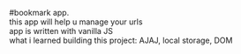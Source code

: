 #bookmark app. <br>
this app will help u manage your urls <br>
app is written with vanilla JS <br>
what i learned building this project: AJAJ, local storage, DOM
